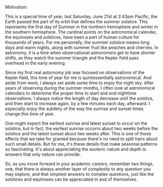 Motivation:

This is a special time of year, last Saturday, June 21st at 2:43pm Pacific, the Earth passed the part of its orbit that defines the summer solstice. This represents the first day of Summer in the northern hemisphere and winter in the southern hemisphere. The cardinal points on the astronomical calendar, the equinoxes and solstices, have been a part of human culture for thousands of years. For me personally, the summer solstice means long days and warm nights, along with summer fruit like peaches and cherries. In astronomy, it is a time when observational astronomers get to have shorter shifts, as they watch the summer triangle and the Kepler field pass overhead in the early evening. 

Since my first real astornomy job was focused on observations of the Kepler field, this time of year for me is quintessentially astronomical. And aside from work, I always set aside some time to enjoy the night sky. After years of observing during the summer months, I often look at astronomical calendars to determine the proper time to start and end nighttime observations. I always notice the length of day decrease until the solstice, and then start to increase again, by a few minutes each day, afterward.  I especially enjoy the subtlety of the way the sunrise and sunset times change this time of year. 

One might expect the earliest sunrise and latest sunset to occur on the solstice, but in fact, the earliest sunrise occurrs about two weeks before the solstice and the latest sunset about two weeks after.  This is one of those effects that we take for granted because there's no need to split hairs about such small details. But for me, it's these details that make seasonal patterns so fascinating. It's about appreciating the esoteric nature and depth to answers that only nature can provide.

So, as you move forward in your academic careers, remember two things, one,  that there is always another layer of complexity to any question you may explore, and that simplest answers to complex questions, just like the solstices and equinoxes can be appreciated in and of themselves.
